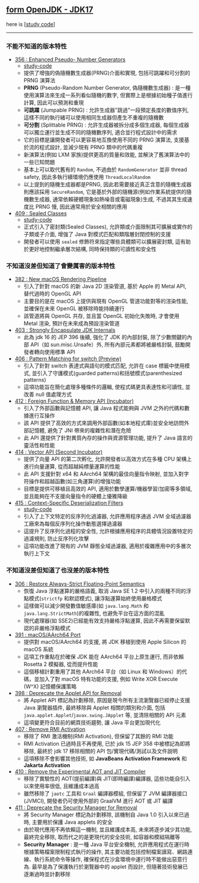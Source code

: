 ## [form OpenJDK - JDK17](https://openjdk.org/projects/jdk/17)

here is [[study code](./src/test/java/org/aery/study/jdk17)]

---

### 不能不知道的版本特性

- [356 : Enhanced Pseudo- Number Generators](https://openjdk.org/jeps/356)
    - [study-code](./src/test/java/org/aery/study/jdk17/JEP356_Enhanced_PseudoRandom_Number_Generators.java)
    - 提供了增強的偽隨機數生成器(PRNG)介面和實現, 包括可跳躍和可分割的 PRNG 演算法
    - **PRNG** (Pseudo-Random Number Generator, 偽隨機數生成器) : 是一種使用演算法來生成一系列看似隨機的數字, 但實際上是根據初始種子值進行計算,
      因此可以預測和重現
    - **可跳躍** (Jumpable PRNG) : 允許生成器"跳過"一段預定長度的數值序列, 這樣不同的執行緒可以使用相同生成器但產生不重複的隨機數
    - **可分割** (Splittable PRNG) : 允許生成器被拆分成多個生成器, 每個生成器可以獨立運行並生成不同的隨機數序列, 適合並行程式設計中的需求
    - 它的目標是讓開發者可以更容易地互換使用不同的 PRNG 演算法, 支援基於流的程式設計, 並減少現有 PRNG 類中的代碼重複
    - 新演算法(例如 LXM 家族)提供更高的質量和效能, 並解決了舊演算法中的一些已知問題
    - 基本上可以取代舊有的 `Random`, 不過由於 `RandomGenerator` 並非 thread safety, 因此多執行續環境仍應使用 `ThreadLocalRandom`
    - 以上提到的隨機生成器都是PRNG, 因此若需要接近真正含意的隨機生成器則應該採用 `SecureRandom`, 它是基於外部的隨機源(例如作業系統提供的隨機數生成器,
      通常依賴硬體現象如熱噪音或電磁現象)生成, 不過其其生成速度比 PRNG 慢, 因此通常用於安全相關的應用
- [409 : Sealed Classes](https://openjdk.org/jeps/409)
    - [study-code](./src/test/java/org/aery/study/jdk17/JEP409_Sealed_Classes.java)
    - 正式引入了密封類(Sealed Classes), 允許類或介面限制其可擴展或實作的子類或子介面, 增強了 Java 對模式匹配和類階層封閉控制的支援
    - 開發者可以使用 `sealed` 修飾符來指定哪些具體類可以擴展密封類, 這有助於更好地控制繼承層次結構, 同時保持類的可讀性和安全性

### 不知道沒差但知道了會變厲害的版本特性

- [382 : New macOS Rendering Pipeline](https://openjdk.org/jeps/382)
    - 引入了針對 macOS 的新 Java 2D 渲染管道, 基於 Apple 的 Metal API, 替代過時的 OpenGL API
    - 主要目的是在 macOS 上提供與現有 OpenGL 管道功能對等的渲染性能, 並確保在未來 OpenGL 被移除時能持續運行
    - 該管道將與 OpenGL 共存, 並且當 OpenGL 初始化失敗時, 才會使用 Metal 渲染, 預計在未來成為預設渲染管道
- [403 : Strongly Encapsulate JDK Internals](https://openjdk.org/jeps/403)
    - 此為 jdk 16 的 JEP 396 後續, 強化了 JDK 的內部封裝, 除了少數關鍵的內部 API（如 sun.misc.Unsafe）外, 所有內部元素都將被嚴格封裝, 鼓勵開發者轉向使用標準
      API
- [406 : Pattern Matching for switch (Preview)](https://openjdk.org/jeps/406)
    - 引入了針對 switch 表達式與語句的模式匹配, 允許在 case 標籤中使用模式, 並引入了守護模式(guarded patterns)和括號模式(parenthesized patterns)
    - 這項功能旨在簡化處理多種條件的邏輯, 使程式碼更具表達性和可讀性, 並改善 null 值處理方式
- [412 : Foreign Function &amp; Memory API (Incubator)](https://openjdk.org/jeps/412)
    - 引入了外部函數與記憶體 API, 讓 Java 程式能夠與 JVM 之外的代碼和數據進行互操作
    - 該 API 提供了高效的方式來調用外部函數(如本地程式庫)並安全地訪問外部記憶體, 避免了 JNI 帶來的複雜性和潛在危險
    - 此 API 還提供了針對異質內存的操作與資源管理功能, 提升了 Java 語言的靈活性和性能
- [414 : Vector API (Second Incubator)](https://openjdk.org/jeps/414)
  - 提供了向量 API 的第二次孵化, 允許開發者以高效方式在多種 CPU 架構上進行向量運算, 從而超越純標量運算的性能
  - 此 API 支援針對 x64 和 AArch64 架構的最佳向量指令映射, 並加入對字符操作和超越函數(如三角運算)的增強功能
  - 目標是提供可移植且高效的 API, 適用於數學運算/機器學習/加密等多領域, 並且能夠在不支援向量指令的硬體上優雅降級
- [415 : Context-Specific Deserialization Filters](https://openjdk.org/jeps/415)
  - [study-code](./src/test/java/org/aery/study/jdk17/JEP415_ContextSpecific_Deserialization_Filters.java)
  - 引入了上下文特定的反序列化過濾器, 允許應用程序通過 JVM 全域過濾器工廠來為每個反序列化操作動態選擇過濾器
  - 這提升了反序列化過程的安全性, 允許根據應用程序的具體情況設置特定的過濾規則, 防止反序列化攻擊
  - 這項功能改進了現有的 JVM 靜態全域過濾器, 適用於複雜應用中的多層次執行上下文

### 不知道沒差但知道了也沒差的版本特性

- [306 : Restore Always-Strict Floating-Point Semantics](https://openjdk.org/jeps/306)
    - 恢復 Java 浮點運算的嚴格語義, 取消 Java SE 1.2 中引入的兩種不同的浮點模式(`strictfp` 和默認模式), 讓浮點運算始終使用嚴格模式
    - 這樣做可以減少開發數值敏感庫(如 `java.lang.Math` 和 `java.lang.StrictMath`)的複雜性, 也避免平台在這方面的混亂
    - 現代處理器(如 SSE2)已經能有效支持嚴格浮點運算, 因此不再需要保留默認的非嚴格浮點模式
- [391 : macOS/AArch64 Port](https://openjdk.org/jeps/391)
    - 提供對 macOS/AArch64 的支援, 將 JDK 移植到使用 Apple Silicon 的 macOS 系統
    - 這項工作重點在於確保 JDK 能在 AArch64 平台上原生運行, 而非依賴 Rosetta 2 模擬器, 從而提升性能
    - 這個移植計劃重用了其他 AArch64 平台（如 Linux 和 Windows）的代碼，並加入了對 macOS 特有功能的支援, 例如 Write XOR Execute (W^X) 記憶體保護策略
- [398 : Deprecate the Applet API for Removal](https://openjdk.org/jeps/398)
    - 將 Applet API 標記為計劃移除, 原因是現今所有主流瀏覽器已經停止支援 Java 瀏覽器插件, 最終移除與 Applet 相關的類別和介面, 包括
      `java.applet.Applet`/`javax.swing.JApplet` 等, 並清除相關的 API 元素
    - 這項變更符合目前的網頁技術趨勢, 讓 Java 平台更加現代化
- [407 : Remove RMI Activation](https://openjdk.org/jeps/407)
    - 移除了 RMI 激活機制(RMI Activation), 但保留了其餘的 RMI 功能
    - RMI Activation 已過時且不再使用, 已於 jdk 15 JEP 358 中被標記為即將移除, 最終於 jdk 17 移除相關的 API 包/實現代碼/測試以及文件說明
    - 這項移除不會影響其他技術, 如 **JavaBeans Activation Framework** 和 **Jakarta Activation**
- [410 : Remove the Experimental AOT and JIT Compiler](https://openjdk.org/jeps/410)
    - 移除了實驗性的 AOT(提前編譯)與 JIT(即時編譯)編譯器, 這些功能自引入以來使用率很低, 且維護成本過高
    - 雖然移除了 `jaotc` 工具和 `Graal` 編譯器模組, 但保留了 JVM 編譯器接口(JVMCI), 開發者仍可使用外部的 GraalVM 進行 AOT 或 JIT 編譯
- [411 : Deprecate the Security Manager for Removal](https://openjdk.org/jeps/411)
    - 將 Security Manager 標記為計劃移除, 該機制自 Java 1.0 引入以來已過時, 主要用於保護 Java applets 的安全
    - 由於現代應用不再依賴這一機制, 並且維護成本高, 未來將逐步減少其功能, 最終完全移除, 取而代之的是更現代的安全技術, 如容器和模組隔離等
    - **Security Manager** : 是一種 Java 平台安全機制, 允許應用程式在運行時根據策略檔案限制程式執行的操作, 其主要功能包括控制檔案讀寫、網路連線、執行系統命令等操作,
      確保程式在沙盒環境中運行時不能做出惡意行為. 最早是為了保護執行於瀏覽器中的 applet 而設計, 但隨著技術發展已逐漸過時並計劃移除
